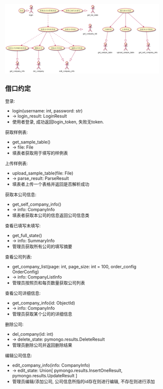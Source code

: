 <img src="out/页面划分/页面划分.png"/>

## 借口约定
登录:  

- login(username: int, password: str)
- -> login_result: LoginResult
- 使用者登录, 成功返回login_token, 失败无token.

获取样例表:

- get_sample_table()
- -> file: File
- 填表者获取用于填写的样例表

上传样例表:

- upload_sample_table(file: File)
- -> parse_result: ParseResult
- 填表者上传一个表格并返回是否解析成功

获取本公司信息:

- get_self_company_info()
- -> info: CompanyInfo
- 填表者获取本公司的信息返回公司信息类

查看已填写未填写:

- get_full_state()
- -> info: SummaryInfo
- 管理员获取所有公司的填写摘要

查看公司列表: 

- get_company_list(page: int, page_size: int = 100, order_config OrderConfig)
- -> info: CompanyListInfo
- 管理员按照页和每页数量获取公司列表

查看公司详细信息:

- get_company_info(id: ObjectId)
- -> info: CompanyInfo
- 管理员获取某个公司的详细信息

删除公司:

- del_company(id: int)
- -> delete_state: pymongo.results.DeleteResult
- 管理员删除公司并返回删除结果

编辑公司信息:

- edit_company_info(info: CompanyInfo)
- -> edit_state: Union[
        pymongo.results.InsertOneResult, 
        pymongo.results.UpdateResult
    ]
- 管理员编辑/添加公司, 公司信息所指的id存在则进行编辑, 不存在则进行添加
